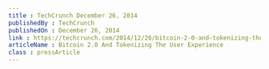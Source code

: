 ```yaml
---
title : TechCrunch December 26, 2014
publishedBy : TechCrunch
publishedOn : December 26, 2014
link : https://techcrunch.com/2014/12/26/bitcoin-2-0-and-tokenizing-the-user-experience/
articleName : Bitcoin 2.0 And Tokenizing The User Experience
class : pressArticle
---
```


